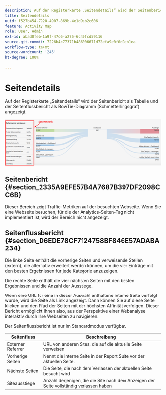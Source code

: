 ```yaml
---
description: Auf der Registerkarte „Seitendetails“ wird der Seitenbericht als Tabelle und der Seitenflussbericht als BowTie-Diagramm (Schmetterlingsgraf) angezeigt.
title: Seitendetails
uuid: f527b454-7920-4907-869b-4e1d9ab2c606
feature: Activity Map
role: User, Admin
exl-id: abad0feb-1a9f-47c6-a275-6c40fcd59116
source-git-commit: 7226b4c77371b486006671d72efa9e0f0d9eb1ea
workflow-type: tm+mt
source-wordcount: '245'
ht-degree: 100%

---
```


# Seitendetails

Auf der Registerkarte „Seitendetails“ wird der Seitenbericht als Tabelle und der Seitenflussbericht als BowTie-Diagramm (Schmetterlingsgraf) angezeigt.

![](assets/page_flow.png)

## Seitenbericht {#section_2335A9EFE57B4A7687B397DF2098CC6B}

Dieser Bereich zeigt Traffic-Metriken auf der besuchten Webseite. Wenn Sie eine Webseite besuchen, für die der Analytics-Seiten-Tag nicht implementiert ist, wird der Bereich nicht angezeigt.

## Seitenflussbericht {#section_D6EDE78CF7124758BF846E57ADABA234}

Die linke Seite enthält die vorherige Seiten und verweisende Stellen (extern), die alternativ erweitert werden können, um die vier Einträge mit den besten Ergebnissen für jede Kategorie anzuzeigen.

Die rechte Seite enthält die vier nächsten Seiten mit den besten Ergebnissen und die Anzahl der Ausstiege.

Wenn eine URL für eine in dieser Auswahl enthaltene interne Seite verfolgt wurde, wird die Seite als Link angezeigt. Dann können Sie auf diese Seite klicken und den Pfad der Seiten mit der höchsten Affinität verfolgen. Dieser Bericht ermöglicht Ihnen also, aus der Perspektive einer Webanalyse interaktiv durch Ihre Webseiten zu navigieren.

Der Seitenflussbericht ist nur im Standardmodus verfügbar.

| **Seitenfluss** | **Beschreibung** |
|---|---|
| Externer Referrer | URL von anderen Sites, die auf die aktuelle Seite verweisen |
| Vorherige Seiten | Nennt die interne Seite in der Report Suite vor der aktuellen Seite. |
| Nächste Seiten | Die Seite, die nach dem Verlassen der aktuellen Seite besucht wird |
| Siteausstiege | Anzahl derjenigen, die die Site nach dem Anzeigen der Seite vollständig verlassen haben |
